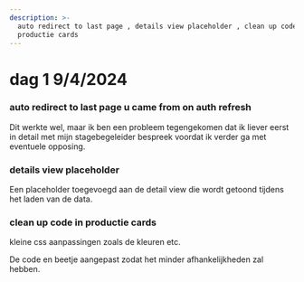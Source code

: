 ```yaml
---
description: >-
  auto redirect to last page , details view placeholder , clean up code in
  productie cards
---
```


# dag 1 9/4/2024

### auto redirect to last page u came from  on auth refresh

Dit werkte wel, maar ik ben een probleem tegengekomen dat ik liever eerst in detail met mijn stagebegeleider bespreek voordat ik verder ga met eventuele opposing.

### details view placeholder

Een placeholder toegevoegd aan de detail view die wordt getoond tijdens het laden van de data.

### clean up code in productie cards

kleine css aanpassingen zoals de kleuren etc.

De code en beetje aangepast zodat het minder afhankelijkheden zal hebben.



